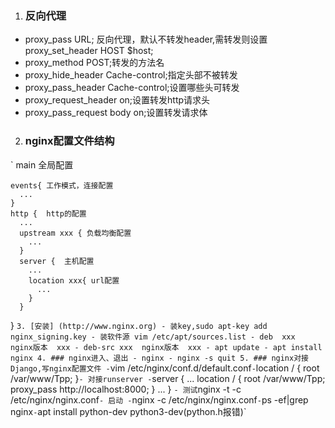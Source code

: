 1. ### 反向代理
* proxy_pass URL; 反向代理，默认不转发header,需转发则设置proxy_set_header HOST $host;
* proxy_method POST;转发的方法名
* proxy_hide_header Cache-control;指定头部不被转发
* proxy_pass_header Cache-control;设置哪些头可转发
* proxy_request_header on;设置转发http请求头
* proxy_pass_request body on;设置转发请求体

2. ### nginx配置文件结构
`
	main 全局配置

    events{ 工作模式，连接配置
      ...
    }
	http {  http的配置
      ...
      upstream xxx { 负载均衡配置
        ...
      }
      server {  主机配置
        ...
        location xxx{ url配置
          ...
        }
      }
  }
`
3. [安装] (http://www.nginx.org)
    - 装key,sudo apt-key add nginx_signing.key
    - 装软件源 vim /etc/apt/sources.list
        - deb  xxx  nginx版本  xxx
        - deb-src xxx  nginx版本  xxx
    - apt update
    - apt install nginx
4. ### nginx进入、退出
    - nginx
    - nginx -s quit
5. ### nginx对接Django,写nginx配置文件
    - `vim /etc/nginx/conf.d/default.conf`
    - `location / {
      root /var/www/Tpp;
    }`
    - 对接runserver
      - `server {
        ...
        location / {
          root /var/www/Tpp;
          proxy_pass http://localhost:8000;
        }
        ...
      }
	  `
    - 测试
      `nginx -t -c /etc/nginx/nginx.conf`
    - 启动
      - `nginx -c /etc/nginx/nginx.conf`
    - `ps -ef|grep nginx`
    - `apt install python-dev python3-dev(python.h报错)`

